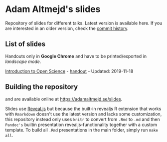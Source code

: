 # Adam Altmejd's slides

Repository of slides for different talks. Latest version is available here. If you are interested in an older version, check the [commit history](https://github.com/adamaltmejd/slides/commits/master).

## List of slides

Handouts only in **Google Chrome** and have to be printed/exported in *landscape mode*.

[Introduction to Open Science](open_science.html) - [handout](open_science.html?print-pdf&showNotes=true) - Updated: 2019-11-18

## Building the repository

 and are available online at <https://adamaltmejd.se/slides>.

Slides use [Reveal.js](reveal.js) but because the built-in revealjs R extension that works with `Rmarkdown` doesn't use the latest version and lacks some customization,
this repository instead only uses `knitr` to convert from `.Rmd` to `.md` and then `Pandoc's` builtin presentation revealjs-functionality together with a custom template. To
build all `.Rmd` presentations in the main folder, simply run `make all`.
